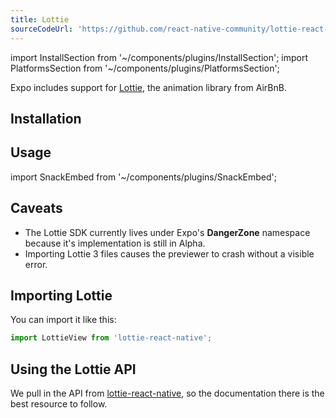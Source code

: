 ```yaml
---
title: Lottie
sourceCodeUrl: 'https://github.com/react-native-community/lottie-react-native'
---
```


import InstallSection from '~/components/plugins/InstallSection';
import PlatformsSection from '~/components/plugins/PlatformsSection';

Expo includes support for [Lottie](https://airbnb.design/lottie/), the animation library from AirBnB.

<PlatformsSection android emulator ios simulator />

## Installation

<InstallSection packageName="lottie-react-native" href="https://github.com/react-native-community/lottie-react-native" />

## Usage

import SnackEmbed from '~/components/plugins/SnackEmbed';

<SnackEmbed snackId="@documentation/lottie-example" />

## Caveats

- The Lottie SDK currently lives under Expo's **DangerZone** namespace because it's implementation is still in Alpha.
- Importing Lottie 3 files causes the previewer to crash without a visible error.

## Importing Lottie

 You can import it like this:

```javascript
import LottieView from 'lottie-react-native';
```

## Using the Lottie API

We pull in the API from [lottie-react-native](https://github.com/airbnb/lottie-react-native#basic-usage), so the documentation there is the best resource to follow.
